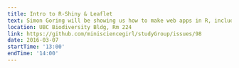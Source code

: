 ```yaml
---
title: Intro to R-Shiny & Leaflet 
text: Simon Goring will be showing us how to make web apps in R, including maps from Leaflet
location: UBC Biodiversity Bldg, Rm 224
link: https://github.com/minisciencegirl/studyGroup/issues/98
date: 2016-03-07
startTime: '13:00'
endTime: '14:00'
---
```

